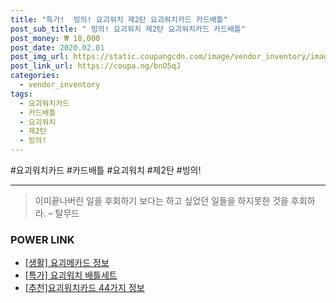 ```yaml
--- 
title: "특가!  빙의! 요괴워치 제2탄 요괴워치카드 카드배틀" 
post_sub_title: " 빙의! 요괴워치 제2탄 요괴워치카드 카드배틀" 
post_money: ₩ 18,000 
post_date: 2020.02.01 
post_img_url: https://static.coupangcdn.com/image/vendor_inventory/images/2017/11/02/14/7/914d850d-fcba-4a8f-ab55-5715de707986.jpg 
post_link_url: https://coupa.ng/bnO5qJ 
categories: 
  - vendor_inventory 
tags: 
  - 요괴워치카드 
  - 카드배틀 
  - 요괴워치 
  - 제2탄 
  - 빙의! 
--- 
```

  #요괴워치카드 #카드배틀 #요괴워치 #제2탄 #빙의! 
<hr> 

> 이미끝나버린 일을 후회하기 보다는 하고 싶었던 일들을 하지못한 것을 후회하라. – 탈무드 


### POWER LINK

* <a href="https://blog.naver.com/sakai111/221760501683" target="_blank"> [생활] 요괴메카드 정보 </a>
* <a href="https://blog.naver.com/sakai111/221792551091" target="_blank">[특가] 요괴워치 배틀세트</a>
* <a href="https://blog.naver.com/fasyy4321/221792464638" target="_blank">[추천]요괴워치카드 44가지 정보</a>

